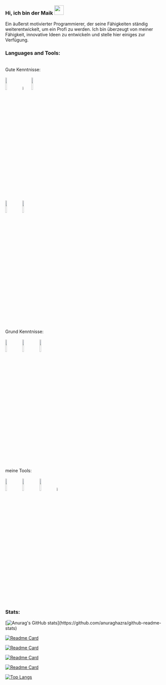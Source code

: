 ### Hi, ich bin der Maik   <img src="https://raw.githubusercontent.com/MartinHeinz/MartinHeinz/master/wave.gif" width="30px">

<p align="left"> Ein äußerst motivierter Programmierer, der seine Fähigkeiten ständig weiterentwickelt, um ein Profi zu werden. Ich bin überzeugt von meiner Fähigkeit, innovative Ideen zu entwickeln und stelle hier einiges zur Verfügung.

  
 
### Languages and Tools:


<p>  
  
  <!-- Your languages and tools. Be careful with the alignment. 
  You can use this sites to get logos: https://www.vectorlogo.zone or https://simpleicons.org/
  -->
  <br />
    Gute Kenntnisse:  <br />
    <br />
   <img width="10%" src="https://www.vectorlogo.zone/logos/java/java-ar21.svg">
   <img width="5%" src="https://simpleicons.org/icons/cplusplus.svg">
   
   <img width="10%" src="https://www.vectorlogo.zone/logos/php/php-ar21.svg">
    <br />
   <img width="10%" src="https://www.vectorlogo.zone/logos/w3_html5/w3_html5-ar21.svg">
   <img width="10%" src="https://www.vectorlogo.zone/logos/javascript/javascript-ar21.svg">
   <br />  
   <br />
   Grund Kenntnisse:  <br />
   <br />
   <img width="10%" src="https://www.vectorlogo.zone/logos/git-scm/git-scm-ar21.svg">
   
   <img width="10%" src="https://www.vectorlogo.zone/logos/python/python-ar21.svg">
   <img width="10%" src="https://www.vectorlogo.zone/logos/dotnet/dotnet-ar21.svg">
   
   <br />
   
   <br />
   meine Tools:  <br />
    <br />
   
   <img width="10%" src="https://www.vectorlogo.zone/logos/sqlite/sqlite-ar21.svg">
    
   <img width="10%" src="https://www.vectorlogo.zone/logos/docker/docker-ar21.svg">

   <img width="10%" src="https://www.vectorlogo.zone/logos/linux/linux-ar21.svg">
   <img width="5%" src="https://www.vectorlogo.zone/logos/apple/apple-icon.svg">
   
   
   
   <br />
</p>

### Stats:


[![Anurag's GitHub stats](https://github-readme-stats.vercel.app/api?username=MaikHo&show_icons=true&theme=dracula")](https://github.com/anuraghazra/github-readme-stats)

[![Readme Card](https://github-readme-stats.vercel.app/api/pin/?username=anuraghazra&repo=github-readme-stats&show_owner=true)](https://github.com/anuraghazra/github-readme-stats)

[![Readme Card](https://github-readme-stats.vercel.app/api/pin/?username=amwx&repo=FluentAvalonia&show_owner=true)](https://github.com/anuraghazra/github-readme-stats)

[![Readme Card](https://github-readme-stats.vercel.app/api/pin/?username=AvaloniaUI&repo=Avalonia&show_owner=true)](https://github.com/anuraghazra/github-readme-stats)

[![Readme Card](https://github-readme-stats.vercel.app/api/pin/?username=mysteryx93&repo=Modern.Net-Tutorial&show_owner=true)](https://github.com/anuraghazra/github-readme-stats)


[![Top Langs](https://github-readme-stats.vercel.app/api/top-langs/?username=MaikHo)](https://github.com/anuraghazra/github-readme-stats)


